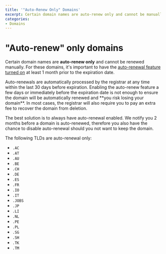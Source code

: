 ```yaml
---
title: '"Auto-Renew Only" Domains'
excerpt: Certain domain names are auto-renew only and cannot be manually renewed.
categories:
- Domains
---
```


# "Auto-renew" only domains

Certain domain names are **auto-renew only** and cannot be renewed manually. For these domains, it's important to have the [auto-renewal feature turned on](/articles/domain-auto-renewal) at least 1 month prior to the expiration date.

<warning>
Auto-renewals are automatically processed by the registrar at any time within the last 30 days before expiration. Enabling the auto-renew feature a few days or immediately before the expiration date is not enough to ensure the domain will be automatically renewed and **you risk losing your domain**. In most cases, the registrar will also require you to pay an extra fee to recover the domain from deletion.
</warning>

The best solution is to always have auto-renewal enabled. We notify you 2 months before a domain is auto-renewed, therefore you also have the chance to disable auto-renewal should you not want to keep the domain.

The following TLDs are auto-renewal only:

- `.AC`
- `.AT`
- `.AU`
- `.BE`
- `.CH`
- `.DE`
- `.ES`
- `.FR`
- `.IO`
- `.IT`
- `.JOBS`
- `.JP`
- `.LI`
- `.NL`
- `.PE`
- `.PL`
- `.SG`
- `.SH`
- `.TK`
- `.TM`

